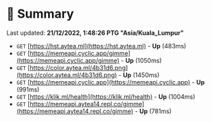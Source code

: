 # 📖 Summary
Last updated: **21/12/2022, 1:48:26 PTG "Asia/Kuala_Lumpur"**

- `GET` [https://hst.aytea.ml](https://hst.aytea.ml) - **Up** (483ms)
- `GET` [https://memeapi.cyclic.app/gimme](https://memeapi.cyclic.app/gimme) - **Up** (1050ms)
- `GET` [https://color.aytea.ml/4b31d6.png](https://color.aytea.ml/4b31d6.png) - **Up** (1450ms)
- `GET` [https://memeapi.cyclic.app](https://memeapi.cyclic.app) - **Up** (991ms)
- `GET` [https://klik.ml/health](https://klik.ml/health) - **Up** (1004ms)
- `GET` [https://memeapi.aytea14.repl.co/gimme](https://memeapi.aytea14.repl.co/gimme) - **Up** (781ms)
